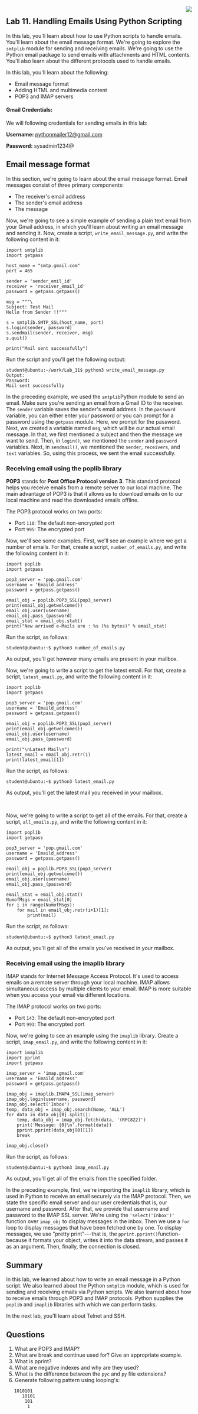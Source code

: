 <img align="right" src="./logo.png">

Lab 11. Handling Emails Using Python Scripting
-----------------------------------------------------------



In this lab, you\'ll learn about how to use Python scripts to handle
emails. You\'ll learn about the email message format. We\'re going to
explore the `smtplib` module for sending and receiving emails.
We\'re going to use the Python email package to send emails with
attachments and HTML contents. You\'ll also learn about the different
protocols used to handle emails.

In this lab, you\'ll learn about the following:


-   Email message format
-   Adding HTML and multimedia content
-   POP3 and IMAP servers


#### Gmail Credentials:

We will following credentials for sending emails in this lab:

**Username:** pythonmailer12@gmail.com

**Password:** sysadmin1234@


Email message format
---------------------------------------


In this section, we\'re going to learn about the email message format. Email messages consist of three primary
components:


-   The receiver\'s email address
-   The sender\'s email address
-   The message



Now, we\'re going to see a simple example of sending a plain text email
from your Gmail address, in which you\'ll learn about writing an email
message and sending it. Now, create a script,
`write_email_message.py`, and write the following content in
it:


```
import smtplib
import getpass

host_name = "smtp.gmail.com"
port = 465

sender = 'sender_emil_id'
receiver = 'receiver_email_id'
password = getpass.getpass()

msg = """\
Subject: Test Mail
Hello from Sender !!"""

s = smtplib.SMTP_SSL(host_name, port)
s.login(sender, password)
s.sendmail(sender, receiver, msg)
s.quit()

print("Mail sent successfully")
```

Run the script and you\'ll get the following output:


```
student@ubuntu:~/work/Lab_11$ python3 write_email_message.py
Output:
Password:
Mail sent successfully
```

In the preceding example, we used the `smtplib`Python module
to send an email. Make sure you\'re sending an email from a Gmail ID to
the receiver. The `sender` variable saves the sender\'s email
address. In the `password` variable, you can either enter your
password or you can prompt for a password using the `getpass`
module. Here, we prompt for the password. Next, we created a variable
named `msg`, which will be our actual email message. In that,
we first mentioned a subject and then the message we want to send. Then,
in `login()`, we mentioned the `sender` and
`password` variables. Next, in `sendmail()`, we
mentioned the `sender`, `receivers`, and
`text` variables. So, using this process, we sent the email
successfully.




### Receiving email using the poplib library



**POP3** stands for **Post Office Protocol version
3**. This standard protocol helps
you receive emails from a remote server to our local machine. The main
advantage of POP3 is that it allows us to download emails on to our local machine and read the downloaded
emails offline.

The POP3 protocol works on two ports:


-   Port `110`: The default non-encrypted port
-   Port `995`: The encrypted port


Now, we\'ll see some examples. First, we\'ll see an example where we get
a number of emails. For that, create a script,
`number_of_emails.py`, and write the following content in it:


```
import poplib
import getpass

pop3_server = 'pop.gmail.com'
username = 'Emaild_address'
password = getpass.getpass()

email_obj = poplib.POP3_SSL(pop3_server)
print(email_obj.getwelcome())
email_obj.user(username)
email_obj.pass_(password)
email_stat = email_obj.stat()
print("New arrived e-Mails are : %s (%s bytes)" % email_stat)
```

Run the script, as follows:


```
student@ubuntu:~$ python3 number_of_emails.py
```

As output, you\'ll get however many emails are present in your mailbox.


Now, we\'re going to write a script to get the latest email. For that,
create a script, `latest_email.py`, and write the following
content in it:


```
import poplib
import getpass

pop3_server = 'pop.gmail.com'
username = 'Emaild_address'
password = getpass.getpass()

email_obj = poplib.POP3_SSL(pop3_server)
print(email_obj.getwelcome())
email_obj.user(username)
email_obj.pass_(password)

print("\nLatest Mail\n")
latest_email = email_obj.retr(1)
print(latest_email[1])
```

Run the script, as follows:


```
student@ubuntu:~$ python3 latest_email.py
```

As output, you\'ll get the latest mail you received in your mailbox.

 


Now, we\'re going to write a script to get all of the emails. For that,
create a script, `all_emails.py`, and write the following
content in it:


```
import poplib
import getpass

pop3_server = 'pop.gmail.com'
username = 'Emaild_address'
password = getpass.getpass()

email_obj = poplib.POP3_SSL(pop3_server)
print(email_obj.getwelcome())
email_obj.user(username)
email_obj.pass_(password)

email_stat = email_obj.stat()
NumofMsgs = email_stat[0]
for i in range(NumofMsgs):
    for mail in email_obj.retr(i+1)[1]:
        print(mail)
```

Run the script, as follows:


```
student@ubuntu:~$ python3 latest_email.py
```

As output, you\'ll get all of the emails you\'ve received in your
mailbox.


### Receiving email using the imaplib library


IMAP stands for Internet Message Access Protocol. It\'s used to access
emails on a remote server through your local
machine. IMAP allows simultaneous access by multiple
clients to your email. IMAP is more suitable
when you access your email via different locations.

The IMAP protocol works on two ports:


-   Port `143`: The default non-encrypted port
-   Port `993`: The encrypted port



Now, we\'re going to see an example using the `imaplib`
library. Create a script, `imap_email.py`, and write the
following content in it:


```
import imaplib
import pprint
import getpass

imap_server = 'imap.gmail.com'
username = 'Emaild_address'
password = getpass.getpass()

imap_obj = imaplib.IMAP4_SSL(imap_server)
imap_obj.login(username, password)
imap_obj.select('Inbox')
temp, data_obj = imap_obj.search(None, 'ALL')
for data in data_obj[0].split():
    temp, data_obj = imap_obj.fetch(data, '(RFC822)')
    print('Message: {0}\n'.format(data))
    pprint.pprint(data_obj[0][1])
    break

imap_obj.close()
```

Run the script, as follows:


```
student@ubuntu:~$ python3 imap_email.py
```

As output, you\'ll get all of the emails from the specified folder.

In the preceding example, first, we\'re importing the
`imaplib` library, which is used in Python to receive an email
securely via the IMAP protocol. Then, we state the specific email server
and our user credentials that is, our username and password. After
that, we provide that username and password to the IMAP SSL server.
We\'re using the `'select('Inbox')'` function over
`imap_obj` to display messages in the inbox. Then we use a
`for` loop to display messages that have been fetched one by
one. To display messages, we use \"pretty print\"---that is, the
`pprint.pprint()`function-because it formats
your object, writes it into the data stream, and passes it as an
argument. Then, finally, the connection is closed.



Summary
--------------------------



In this lab, we learned about how to write an email message in a
Python script. We also learned about the Python `smtplib`
module, which is used for sending and receiving emails via Python
scripts. We also learned about how to receive emails through POP3 and
IMAP protocols. Python supplies the `poplib` and
`imaplib` libraries with which we can perform tasks.

In the next lab, you\'ll learn about Telnet and SSH.



Questions
----------------------------


1.  What are POP3 and IMAP?
2.  What are break and continue used for? Give an appropriate example.
3.  What is pprint?
4.  What are negative indexes and why are they used?
5.  What is the difference between the `pyc` and
    `py` file extensions?
6.  Generate following pattern using looping\'s:

```
   1010101
      10101 
       101  
        1 
```
